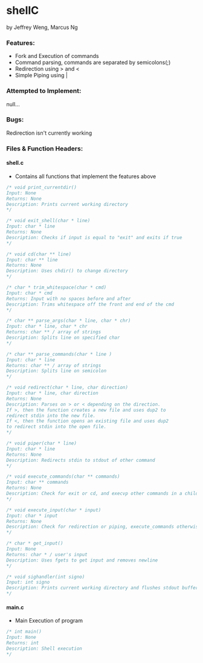 # shellC
by Jeffrey Weng, Marcus Ng

### Features:
* Fork and Execution of commands
* Command parsing, commands are separated by semicolons(;)
* Redirection using > and <
* Simple Piping using |

### Attempted to Implement:
null...

### Bugs:
Redirection isn't currently working

### Files & Function Headers:

#### shell.c
* Contains all functions that implement the features above

```C
/* void print_currentdir()
Input: None
Returns: None
Description: Prints current working directory
*/

/* void exit_shell(char * line)
Input: char * line
Returns: None
Description: Checks if input is equal to "exit" and exits if true
*/

/* void cd(char ** line)
Input: char ** line
Returns: None
Description: Uses chdir() to change directory
*/

/* char * trim_whitespace(char * cmd)
Input: char * cmd
Returns: Input with no spaces before and after
Description: Trims whitespace off the front and end of the cmd
*/

/* char ** parse_args(char * line, char * chr)
Input: char * line, char * chr
Returns: char ** / array of strings
Description: Splits line on specified char
*/

/* char ** parse_commands(char * line )
Input: char * line
Returns: char ** / array of strings
Description: Splits line on semicolon
*/

/* void redirect(char * line, char direction)
Input: char * line, char direction
Returns: None
Description: Parses on > or < depending on the direction.
If >, then the function creates a new file and uses dup2 to
redirect stdin into the new file.
If <, then the function opens an existing file and uses dup2
to redirect stdin into the open file.
*/

/* void piper(char * line)
Input: char * line
Returns: None
Description: Redirects stdin to stdout of other command
*/

/* void execute_commands(char ** commands)
Input: char ** commands
Returns: None
Description: Check for exit or cd, and execvp other commands in a child process
*/

/* void execute_input(char * input)
Input: char * input
Returns: None
Description: Check for redirection or piping, execute_commands otherwise
*/

/* char * get_input()
Input: None
Returns: char * / user's input
Description: Uses fgets to get input and removes newline
*/

/* void sighandler(int signo)
Input: int signo
Description: Prints current working directory and flushes stdout buffer
*/

```

#### main.c
* Main Execution of program

```C
/* int main()
Input: None
Returns: int
Description: Shell execution
*/
```


